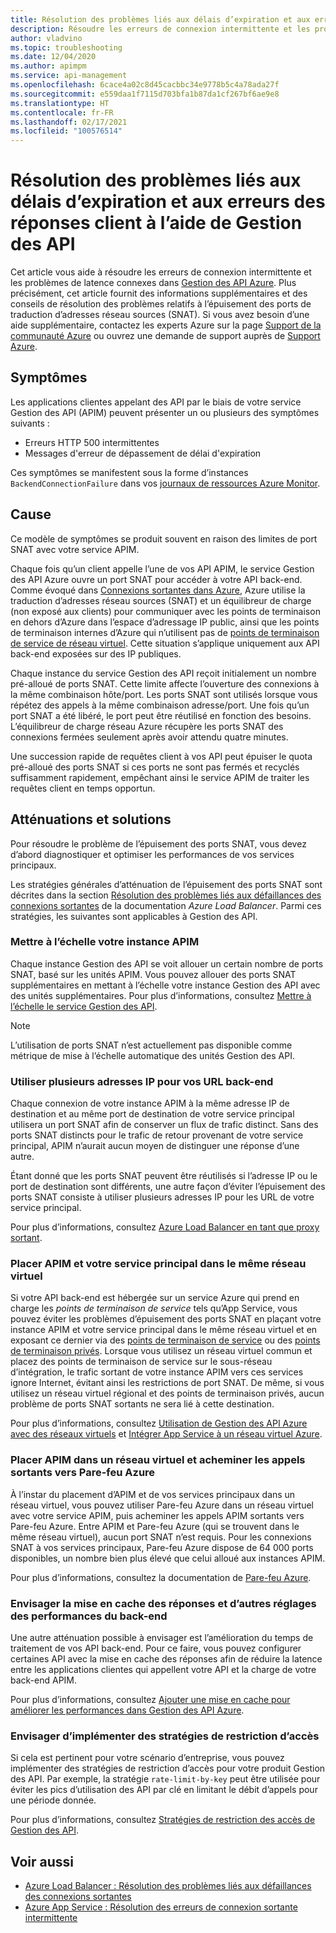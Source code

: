 ```yaml
---
title: Résolution des problèmes liés aux délais d’expiration et aux erreurs des réponses client à l’aide de Gestion des API
description: Résoudre les erreurs de connexion intermittente et les problèmes de latence connexes dans Gestion des API
author: vladvino
ms.topic: troubleshooting
ms.date: 12/04/2020
ms.author: apimpm
ms.service: api-management
ms.openlocfilehash: 6cace4a02c8d45cacbbc34e9778b5c4a78ada27f
ms.sourcegitcommit: e559daa1f7115d703bfa1b87da1cf267bf6ae9e8
ms.translationtype: HT
ms.contentlocale: fr-FR
ms.lasthandoff: 02/17/2021
ms.locfileid: "100576514"
---
```

# <a name="troubleshooting-client-response-timeouts-and-errors-with-api-management"></a>Résolution des problèmes liés aux délais d’expiration et aux erreurs des réponses client à l’aide de Gestion des API

Cet article vous aide à résoudre les erreurs de connexion intermittente et les problèmes de latence connexes dans [Gestion des API Azure](./api-management-key-concepts.md). Plus précisément, cet article fournit des informations supplémentaires et des conseils de résolution des problèmes relatifs à l’épuisement des ports de traduction d’adresses réseau sources (SNAT). Si vous avez besoin d’une aide supplémentaire, contactez les experts Azure sur la page [Support de la communauté Azure](https://azure.microsoft.com/support/community/) ou ouvrez une demande de support auprès de [Support Azure](https://azure.microsoft.com/support/options/).

## <a name="symptoms"></a>Symptômes

Les applications clientes appelant des API par le biais de votre service Gestion des API (APIM) peuvent présenter un ou plusieurs des symptômes suivants :

* Erreurs HTTP 500 intermittentes
* Messages d'erreur de dépassement de délai d'expiration

Ces symptômes se manifestent sous la forme d’instances `BackendConnectionFailure` dans vos [journaux de ressources Azure Monitor](../azure-monitor/essentials/resource-logs.md).

## <a name="cause"></a>Cause

Ce modèle de symptômes se produit souvent en raison des limites de port SNAT avec votre service APIM.

Chaque fois qu’un client appelle l’une de vos API APIM, le service Gestion des API Azure ouvre un port SNAT pour accéder à votre API back-end. Comme évoqué dans [Connexions sortantes dans Azure](../load-balancer/load-balancer-outbound-connections.md), Azure utilise la traduction d’adresses réseau sources (SNAT) et un équilibreur de charge (non exposé aux clients) pour communiquer avec les points de terminaison en dehors d’Azure dans l’espace d’adressage IP public, ainsi que les points de terminaison internes d’Azure qui n’utilisent pas de [points de terminaison de service de réseau virtuel](../virtual-network/virtual-network-service-endpoints-overview.md). Cette situation s’applique uniquement aux API back-end exposées sur des IP publiques.

Chaque instance du service Gestion des API reçoit initialement un nombre pré-alloué de ports SNAT. Cette limite affecte l’ouverture des connexions à la même combinaison hôte/port. Les ports SNAT sont utilisés lorsque vous répétez des appels à la même combinaison adresse/port. Une fois qu’un port SNAT a été libéré, le port peut être réutilisé en fonction des besoins. L’équilibreur de charge réseau Azure récupère les ports SNAT des connexions fermées seulement après avoir attendu quatre minutes.

Une succession rapide de requêtes client à vos API peut épuiser le quota pré-alloué des ports SNAT si ces ports ne sont pas fermés et recyclés suffisamment rapidement, empêchant ainsi le service APIM de traiter les requêtes client en temps opportun.

## <a name="mitigations-and-solutions"></a>Atténuations et solutions

Pour résoudre le problème de l’épuisement des ports SNAT, vous devez d’abord diagnostiquer et optimiser les performances de vos services principaux.

Les stratégies générales d’atténuation de l’épuisement des ports SNAT sont décrites dans la section [Résolution des problèmes liés aux défaillances des connexions sortantes](../load-balancer/troubleshoot-outbound-connection.md) de la documentation *Azure Load Balancer*. Parmi ces stratégies, les suivantes sont applicables à Gestion des API.

### <a name="scale-your-apim-instance"></a>Mettre à l’échelle votre instance APIM

Chaque instance Gestion des API se voit allouer un certain nombre de ports SNAT, basé sur les unités APIM. Vous pouvez allouer des ports SNAT supplémentaires en mettant à l’échelle votre instance Gestion des API avec des unités supplémentaires. Pour plus d’informations, consultez [Mettre à l’échelle le service Gestion des API](upgrade-and-scale.md#scale-your-api-management-service).

> [!NOTE]
> L’utilisation de ports SNAT n’est actuellement pas disponible comme métrique de mise à l’échelle automatique des unités Gestion des API.

### <a name="use-multiple-ips-for-your-backend-urls"></a>Utiliser plusieurs adresses IP pour vos URL back-end

Chaque connexion de votre instance APIM à la même adresse IP de destination et au même port de destination de votre service principal utilisera un port SNAT afin de conserver un flux de trafic distinct. Sans des ports SNAT distincts pour le trafic de retour provenant de votre service principal, APIM n’aurait aucun moyen de distinguer une réponse d’une autre.

Étant donné que les ports SNAT peuvent être réutilisés si l’adresse IP ou le port de destination sont différents, une autre façon d’éviter l’épuisement des ports SNAT consiste à utiliser plusieurs adresses IP pour les URL de votre service principal.

Pour plus d’informations, consultez [Azure Load Balancer en tant que proxy sortant](../load-balancer/load-balancer-outbound-connections.md).

### <a name="place-your-apim-and-backend-service-in-the-same-vnet"></a>Placer APIM et votre service principal dans le même réseau virtuel

Si votre API back-end est hébergée sur un service Azure qui prend en charge les *points de terminaison de service* tels qu’App Service, vous pouvez éviter les problèmes d’épuisement des ports SNAT en plaçant votre instance APIM et votre service principal dans le même réseau virtuel et en exposant ce dernier via des [points de terminaison de service](../virtual-network/virtual-network-service-endpoints-overview.md) ou des [points de terminaison privés](../private-link/private-endpoint-overview.md). Lorsque vous utilisez un réseau virtuel commun et placez des points de terminaison de service sur le sous-réseau d’intégration, le trafic sortant de votre instance APIM vers ces services ignore Internet, évitant ainsi les restrictions de port SNAT. De même, si vous utilisez un réseau virtuel régional et des points de terminaison privés, aucun problème de ports SNAT sortants ne sera lié à cette destination.

Pour plus d’informations, consultez [Utilisation de Gestion des API Azure avec des réseaux virtuels](api-management-using-with-vnet.md) et [Intégrer App Service à un réseau virtuel Azure](../app-service/web-sites-integrate-with-vnet.md).

### <a name="place-your-apim-in-a-virtual-network-and-route-outbound-calls-to-azure-firewall"></a>Placer APIM dans un réseau virtuel et acheminer les appels sortants vers Pare-feu Azure

À l’instar du placement d’APIM et de vos services principaux dans un réseau virtuel, vous pouvez utiliser Pare-feu Azure dans un réseau virtuel avec votre service APIM, puis acheminer les appels APIM sortants vers Pare-feu Azure. Entre APIM et Pare-feu Azure (qui se trouvent dans le même réseau virtuel), aucun port SNAT n’est requis. Pour les connexions SNAT à vos services principaux, Pare-feu Azure dispose de 64 000 ports disponibles, un nombre bien plus élevé que celui alloué aux instances APIM.

Pour plus d’informations, consultez la documentation de [Pare-feu Azure](../firewall/overview.md).

### <a name="consider-response-caching-and-other-backend-performance-tuning"></a>Envisager la mise en cache des réponses et d’autres réglages des performances du back-end

Une autre atténuation possible à envisager est l’amélioration du temps de traitement de vos API back-end. Pour ce faire, vous pouvez configurer certaines API avec la mise en cache des réponses afin de réduire la latence entre les applications clientes qui appellent votre API et la charge de votre back-end APIM.

Pour plus d’informations, consultez [Ajouter une mise en cache pour améliorer les performances dans Gestion des API Azure](api-management-howto-cache.md).

### <a name="consider-implementing-access-restriction-policies"></a>Envisager d’implémenter des stratégies de restriction d’accès

Si cela est pertinent pour votre scénario d’entreprise, vous pouvez implémenter des stratégies de restriction d’accès pour votre produit Gestion des API. Par exemple, la stratégie `rate-limit-by-key` peut être utilisée pour éviter les pics d’utilisation des API par clé en limitant le débit d’appels pour une période donnée.

Pour plus d’informations, consultez [Stratégies de restriction des accès de Gestion des API](api-management-access-restriction-policies.md).

## <a name="see-also"></a>Voir aussi

* [Azure Load Balancer : Résolution des problèmes liés aux défaillances des connexions sortantes](../load-balancer/troubleshoot-outbound-connection.md)
* [Azure App Service : Résolution des erreurs de connexion sortante intermittente](../app-service/troubleshoot-intermittent-outbound-connection-errors.md)
